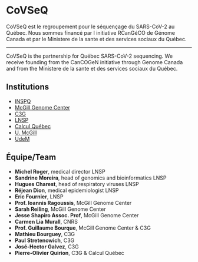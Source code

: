 
<h1>CoVSeQ</h1>

CoVSeQ est le regroupement pour le séquençage du SARS-CoV-2 au Québec.
Nous sommes financé par l initiative RCanGéCO de Génome Canada et par le
Ministere de la sante et des services sociaux du Québec.

<hr/>

CoVSeQ is the partnership for Québec SARS-CoV-2 sequencing.
We receive founding from the CanCOGeN initiative through Genome Canada
and from the Ministere de la sante et des services sociaux du Québec.

<h2>Institutions</h2>
<ul>
  <li><a href="https://www.inspq.qc.ca/">INSPQ</a></li>
  <li><a href="http://www.mcgillgenomecentre.org/">McGill Genome Center</a></li>
  <li><a href="http://www.computationalgenomics.ca/">C3G</a></li>
  <li><a href="https://www.inspq.qc.ca/lspq">LNSP</a></li>
  <li><a href="https://www.calculquebec.ca/">Calcul Québec</a></li>
  <li><a href="https://www.mcgill.ca/">U. McGill</a></li>
  <li><a href="https://www.umontreal.ca/">UdeM</a></li>
</ul>

<h2>Équipe/Team</h2>
<ul>
  <li><strong>Michel Roger</strong>, medical director LNSP</li>
  <li><strong>Sandrine Moreira</strong>, head of genomics and bioinformatics LNSP</li>
  <li><strong>Hugues Charest</strong>, head of respiratory viruses LNSP</li>
  <li><strong>Réjean Dion</strong>, medical epidemiologist LNSP</li>
  <li><strong>Eric Fournier</strong>, LNSP</li>
  <li><strong>Prof. Ioannis Ragoussis</strong>, McGill Genome Center</li>
  <li><strong>Sarah Reiling</strong>, McGill Genome Center</li>
  <li><strong>Jesse Shapiro Assoc. Prof</strong>, McGill Genome Center</li>
  <li><strong>Carmen Lia Murall</strong>, CNRS</li>
  <li><strong>Prof. Guillaume Bourque</strong>, McGill Genome Center & C3G</li>
  <li><strong>Mathieu Bourguey</strong>, C3G</li>
  <li><strong>Paul Stretenowich</strong>, C3G</li>
  <li><strong>José-Hector Galvez</strong>, C3G</li>
  <li><strong>Pierre-Olivier Quirion</strong>, C3G & Calcul Québec</li>
</ul>

